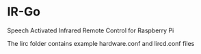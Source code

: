 # IR-Go
Speech Activated Infrared Remote Control for Raspberry Pi

The lirc folder contains example hardware.conf and lircd.conf files

